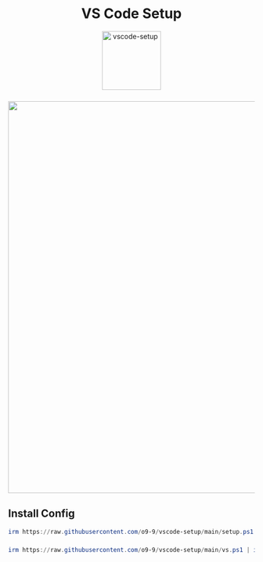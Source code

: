<h1 align="center">VS Code Setup</h1>
<div align="center">
    <a href="https://github.com/o9-9/vscode-setup/">
        <img width="120" alt="vscode-setup" src="https://github.com/user-attachments/assets/c5c3bb94-690b-437a-8b89-ce16c702a00a" />
    </a>
</div>

###

<div align="center">
  <img src="https://github.com/user-attachments/assets/3628502c-5b06-4c08-bead-91b1fa403e22" width="800" />
</div>

###

<h2 align="left">Install Config</h2>

```ps1
irm https://raw.githubusercontent.com/o9-9/vscode-setup/main/setup.ps1 | iex
```

###

```ps1
irm https://raw.githubusercontent.com/o9-9/vscode-setup/main/vs.ps1 | iex
```

###
